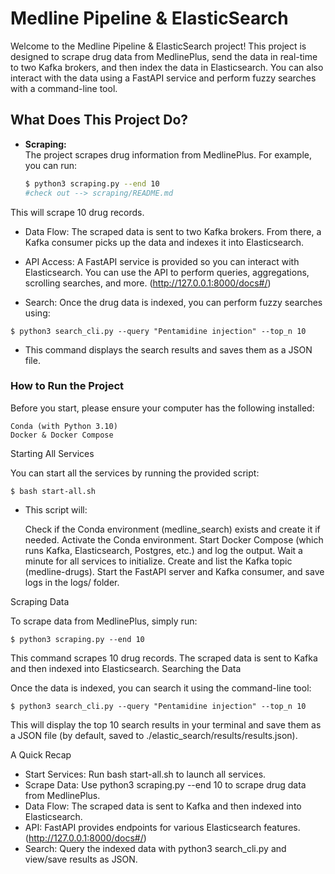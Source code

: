 # Medline Pipeline & ElasticSearch

Welcome to the Medline Pipeline & ElasticSearch project! This project is designed to scrape drug data from MedlinePlus, send the data in real-time to two Kafka brokers, and then index the data in Elasticsearch. You can also interact with the data using a FastAPI service and perform fuzzy searches with a command-line tool.

## What Does This Project Do?

- **Scraping:**  
  The project scrapes drug information from MedlinePlus. For example, you can run:
  
  ```bash
  $ python3 scraping.py --end 10
  #check out --> scraping/README.md

This will scrape 10 drug records.

  *  Data Flow:
    The scraped data is sent to two Kafka brokers. From there, a Kafka consumer picks up the data and indexes it into Elasticsearch.

  *  API Access:
    A FastAPI service is provided so you can interact with Elasticsearch. You can use the API to perform queries, aggregations, scrolling searches, and more. (http://127.0.0.1:8000/docs#/)

  *  Search:
    Once the drug data is indexed, you can perform fuzzy searches using:

    $ python3 search_cli.py --query "Pentamidine injection" --top_n 10

  *  This command displays the search results and saves them as a JSON file.

### How to Run the Project

Before you start, please ensure your computer has the following installed:

    Conda (with Python 3.10)
    Docker & Docker Compose

Starting All Services

You can start all the services by running the provided script:

    $ bash start-all.sh

* This script will:

    Check if the Conda environment (medline_search) exists and create it if needed.
    Activate the Conda environment.
    Start Docker Compose (which runs Kafka, Elasticsearch, Postgres, etc.) and log the output.
    Wait a minute for all services to initialize.
    Create and list the Kafka topic (medline-drugs).
    Start the FastAPI server and Kafka consumer, and save logs in the logs/ folder.

Scraping Data

To scrape data from MedlinePlus, simply run:

    $ python3 scraping.py --end 10

This command scrapes 10 drug records. The scraped data is sent to Kafka and then indexed into Elasticsearch.
Searching the Data

Once the data is indexed, you can search it using the command-line tool:

    $ python3 search_cli.py --query "Pentamidine injection" --top_n 10

This will display the top 10 search results in your terminal and save them as a JSON file (by default, saved to ./elastic_search/results/results.json).

A Quick Recap

  * Start Services: Run bash start-all.sh to launch all services.
  * Scrape Data: Use python3 scraping.py --end 10 to scrape drug data from MedlinePlus.
  * Data Flow: The scraped data is sent to Kafka and then indexed into Elasticsearch.
  * API: FastAPI provides endpoints for various Elasticsearch features. (http://127.0.0.1:8000/docs#/)
  * Search: Query the indexed data with python3 search_cli.py and view/save results as JSON.